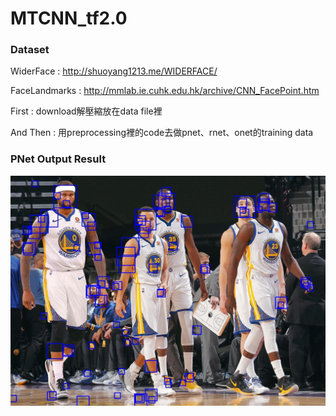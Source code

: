 # MTCNN_tf2.0

### Dataset


WiderFace : http://shuoyang1213.me/WIDERFACE/

FaceLandmarks : http://mmlab.ie.cuhk.edu.hk/archive/CNN_FacePoint.htm

First : download解壓縮放在data file裡

And Then : 用preprocessing裡的code去做pnet、rnet、onet的training data


### PNet Output Result
![PNet_output_boxes](./test_imgs/result_pnet.jpg)
